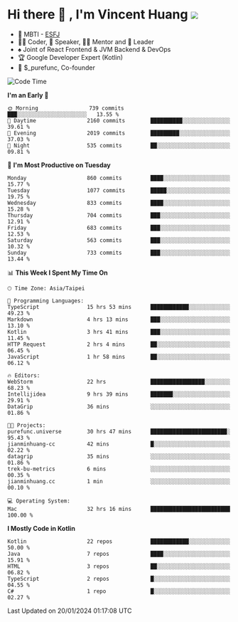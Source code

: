 # Hi there 👋 , I'm Vincent Huang ![](https://komarev.com/ghpvc/?username=Jian-Min-Huang)
- 👀 MBTI - [ESFJ](https://www.16personalities.com/esfj-personality)
- 👨‍💻 Coder, 🎤 Speaker, 👨‍🏫 Mentor and 🚀 Leader
- ♠️ Joint of React Frontend & JVM Backend & DevOps
- 🏆 Google Developer Expert (Kotlin)
- 💼 $_purefunc, Co-founder

<!--START_SECTION:waka-->
![Code Time](http://img.shields.io/badge/Code%20Time-3%2C281%20hrs%2046%20mins-blue)

**I'm an Early 🐤** 

```text
🌞 Morning                739 commits         ███░░░░░░░░░░░░░░░░░░░░░░   13.55 % 
🌆 Daytime                2160 commits        ██████████░░░░░░░░░░░░░░░   39.61 % 
🌃 Evening                2019 commits        █████████░░░░░░░░░░░░░░░░   37.03 % 
🌙 Night                  535 commits         ██░░░░░░░░░░░░░░░░░░░░░░░   09.81 % 
```
📅 **I'm Most Productive on Tuesday** 

```text
Monday                   860 commits         ████░░░░░░░░░░░░░░░░░░░░░   15.77 % 
Tuesday                  1077 commits        █████░░░░░░░░░░░░░░░░░░░░   19.75 % 
Wednesday                833 commits         ████░░░░░░░░░░░░░░░░░░░░░   15.28 % 
Thursday                 704 commits         ███░░░░░░░░░░░░░░░░░░░░░░   12.91 % 
Friday                   683 commits         ███░░░░░░░░░░░░░░░░░░░░░░   12.53 % 
Saturday                 563 commits         ███░░░░░░░░░░░░░░░░░░░░░░   10.32 % 
Sunday                   733 commits         ███░░░░░░░░░░░░░░░░░░░░░░   13.44 % 
```


📊 **This Week I Spent My Time On** 

```text
🕑︎ Time Zone: Asia/Taipei

💬 Programming Languages: 
TypeScript               15 hrs 53 mins      ████████████░░░░░░░░░░░░░   49.23 % 
Markdown                 4 hrs 13 mins       ███░░░░░░░░░░░░░░░░░░░░░░   13.10 % 
Kotlin                   3 hrs 41 mins       ███░░░░░░░░░░░░░░░░░░░░░░   11.45 % 
HTTP Request             2 hrs 4 mins        ██░░░░░░░░░░░░░░░░░░░░░░░   06.45 % 
JavaScript               1 hr 58 mins        ██░░░░░░░░░░░░░░░░░░░░░░░   06.12 % 

🔥 Editors: 
WebStorm                 22 hrs              █████████████████░░░░░░░░   68.23 % 
Intellijidea             9 hrs 39 mins       ███████░░░░░░░░░░░░░░░░░░   29.91 % 
DataGrip                 36 mins             ░░░░░░░░░░░░░░░░░░░░░░░░░   01.86 % 

🐱‍💻 Projects: 
purefunc.universe        30 hrs 47 mins      ████████████████████████░   95.43 % 
jianminhuang-cc          42 mins             █░░░░░░░░░░░░░░░░░░░░░░░░   02.22 % 
datagrip                 35 mins             ░░░░░░░░░░░░░░░░░░░░░░░░░   01.86 % 
trek-bu-metrics          6 mins              ░░░░░░░░░░░░░░░░░░░░░░░░░   00.35 % 
jianminhuang.cc          1 min               ░░░░░░░░░░░░░░░░░░░░░░░░░   00.10 % 

💻 Operating System: 
Mac                      32 hrs 16 mins      █████████████████████████   100.00 % 
```

**I Mostly Code in Kotlin** 

```text
Kotlin                   22 repos            ████████████░░░░░░░░░░░░░   50.00 % 
Java                     7 repos             ████░░░░░░░░░░░░░░░░░░░░░   15.91 % 
HTML                     3 repos             ██░░░░░░░░░░░░░░░░░░░░░░░   06.82 % 
TypeScript               2 repos             █░░░░░░░░░░░░░░░░░░░░░░░░   04.55 % 
C#                       1 repo              █░░░░░░░░░░░░░░░░░░░░░░░░   02.27 % 
```




 Last Updated on 20/01/2024 01:17:08 UTC
<!--END_SECTION:waka-->
